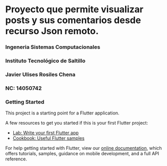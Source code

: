 # Proyecto que permite visualizar posts y sus comentarios desde recurso Json remoto.

###   Ingeneria Sistemas Computacionales
###    Instituto Tecnológico de Saltillo
            
### Javier Ulises Rosiles Chena
### NC: 14050742

### Getting Started

This project is a starting point for a Flutter application.

A few resources to get you started if this is your first Flutter project:

- [Lab: Write your first Flutter app](https://flutter.dev/docs/get-started/codelab)
- [Cookbook: Useful Flutter samples](https://flutter.dev/docs/cookbook)

For help getting started with Flutter, view our
[online documentation](https://flutter.dev/docs), which offers tutorials,
samples, guidance on mobile development, and a full API reference.
